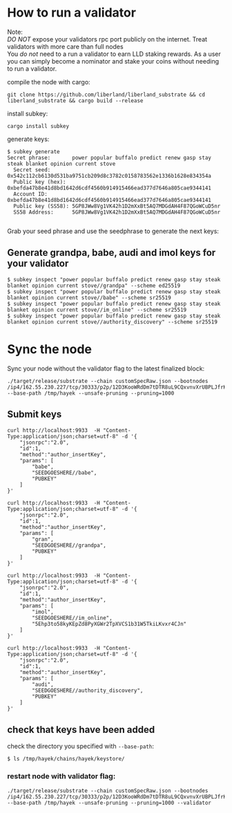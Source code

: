 # How to run a validator

Note:   
*DO NOT* expose your validators rpc port publicly on the internet. Treat validators with more care than full nodes      
You *do not* need to a run a validator to earn LLD staking rewards. As a user you can simply become a nominator and stake your coins without needing to run a validator.   

compile the node with cargo:

```
git clone https://github.com/liberland/liberland_substrate && cd liberland_substrate && cargo build --release

```

install subkey:
```
cargo install subkey
```

generate keys:
```
$ subkey generate
Secret phrase:       power popular buffalo predict renew gasp stay steak blanket opinion current stove
  Secret seed:       0x542c112cb6130d531ba9751cb209d8c3782c0158783562e1336b1628e834354a
  Public key (hex):  0xbefda47b8e41d8bd1642d6cdf4560b914915466ead377d7646a805cae9344141
  Account ID:        0xbefda47b8e41d8bd1642d6cdf4560b914915466ead377d7646a805cae9344141
  Public key (SS58): 5GP8JWw8Vg1VK42h1D2mXxBt5AQ7MDGdAH4F87QGoWCuD5nr
  SS58 Address:      5GP8JWw8Vg1VK42h1D2mXxBt5AQ7MDGdAH4F87QGoWCuD5nr


```

Grab your seed phrase and use the seedphrase to generate the next keys:

## Generate grandpa, babe, audi and imol keys for your validator   

```
$ subkey inspect "power popular buffalo predict renew gasp stay steak blanket opinion current stove//grandpa" --scheme ed25519
$ subkey inspect "power popular buffalo predict renew gasp stay steak blanket opinion current stove//babe" --scheme sr25519
$ subkey inspect "power popular buffalo predict renew gasp stay steak blanket opinion current stove//im_online" --scheme sr25519
$ subkey inspect "power popular buffalo predict renew gasp stay steak blanket opinion current stove//authority_discovery" --scheme sr25519

```




# Sync the node   
Sync your node without the validator flag to the latest finalized block:   
```
./target/release/substrate --chain customSpecRaw.json --bootnodes /ip4/162.55.230.227/tcp/30333/p2p/12D3KooWRdDm7tDTR8uL9CQxvnvXrUBPLJfrKuHJaCLZfWz9WzeY --base-path /tmp/hayek --unsafe-pruning --pruning=1000 
```

## Submit keys

```
curl http://localhost:9933  -H "Content-Type:application/json;charset=utf-8" -d '{
    "jsonrpc":"2.0",
    "id":1,
    "method":"author_insertKey",
    "params": [
        "babe",
        "SEEDGOESHERE//babe",
        "PUBKEY"
    ]
}'

curl http://localhost:9933  -H "Content-Type:application/json;charset=utf-8" -d '{
    "jsonrpc":"2.0",
    "id":1,
    "method":"author_insertKey",
    "params": [
        "gran",
        "SEEDGOESHERE//grandpa",
        "PUBKEY"
    ]
}'

curl http://localhost:9933  -H "Content-Type:application/json;charset=utf-8" -d '{
    "jsonrpc":"2.0",
    "id":1,
    "method":"author_insertKey",
    "params": [
        "imol",
        "SEEDGOESHERE//im_online",
        "5Ehp3to58kyKEpZd8PyXGWr2TpXVCS1b31W5TkiLKvxr4CJn"
    ]
}'

curl http://localhost:9933  -H "Content-Type:application/json;charset=utf-8" -d '{
    "jsonrpc":"2.0",
    "id":1,
    "method":"author_insertKey",
    "params": [
        "audi",
        "SEEDGOESHERE//authority_discovery",
        "PUBKEY"
    ]
}'

```

## check that keys have been added  
check the directory you specified with `--base-path`:  
```
$ ls /tmp/hayek/chains/hayek/keystore/
```





### restart node with validator flag:   
```
./target/release/substrate --chain customSpecRaw.json --bootnodes /ip4/162.55.230.227/tcp/30333/p2p/12D3KooWRdDm7tDTR8uL9CQxvnvXrUBPLJfrKuHJaCLZfWz9WzeY --base-path /tmp/hayek --unsafe-pruning --pruning=1000 --validator
```


